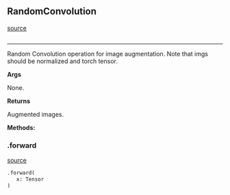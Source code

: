 #


## RandomConvolution
[source](https://github.com/RLE-Foundation/Hsuanwu\blob\main\hsuanwu/xplore/augmentation/random_convolution.py\#L7)
```python 

```


---
Random Convolution operation for image augmentation. Note that imgs should be normalized and torch tensor.


**Args**

None.


**Returns**

Augmented images.


**Methods:**


### .forward
[source](https://github.com/RLE-Foundation/Hsuanwu\blob\main\hsuanwu/xplore/augmentation/random_convolution.py\#L20)
```python
.forward(
   x: Tensor
)
```

